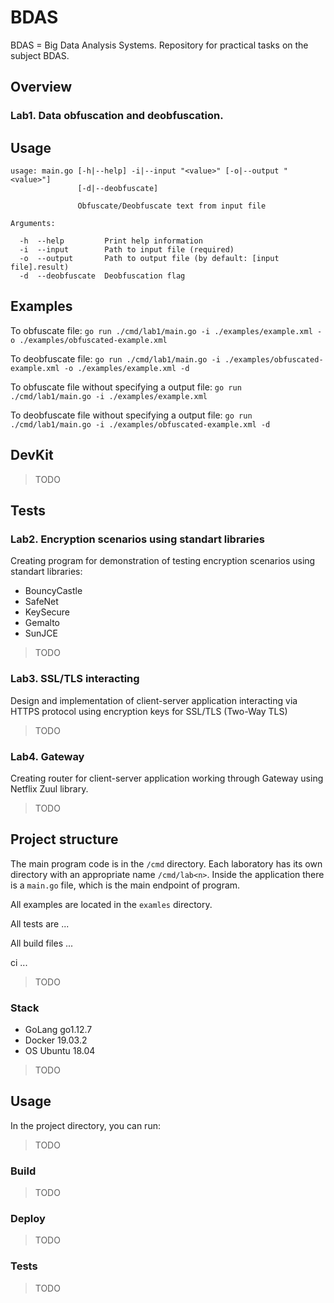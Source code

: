 # BDAS
BDAS = Big Data Analysis Systems. Repository for practical tasks on the subject BDAS.

## Overview

### Lab1. Data obfuscation and deobfuscation.

## Usage

```
usage: main.go [-h|--help] -i|--input "<value>" [-o|--output "<value>"]
               [-d|--deobfuscate]

               Obfuscate/Deobfuscate text from input file

Arguments:

  -h  --help         Print help information
  -i  --input        Path to input file (required)
  -o  --output       Path to output file (by default: [input file].result)
  -d  --deobfuscate  Deobfuscation flag
```

## Examples

To obfuscate file:
`go run ./cmd/lab1/main.go -i ./examples/example.xml -o ./examples/obfuscated-example.xml`

To deobfuscate file:
`go run ./cmd/lab1/main.go -i ./examples/obfuscated-example.xml -o ./examples/example.xml -d`

To obfuscate file without specifying a output file:
`go run ./cmd/lab1/main.go -i ./examples/example.xml`

To deobfuscate file without specifying a output file:
`go run ./cmd/lab1/main.go -i ./examples/obfuscated-example.xml -d`


## DevKit

> TODO

## Tests


### Lab2. Encryption scenarios using standart libraries

Creating program for demonstration of testing encryption scenarios using standart libraries: 

- BouncyCastle
- SafeNet
- KeySecure
- Gemalto
- SunJCE

> TODO

### Lab3. SSL/TLS interacting

Design and implementation of client-server application interacting via HTTPS protocol using encryption keys for SSL/TLS (Two-Way TLS)

> TODO

### Lab4. Gateway

Creating router for client-server application working through Gateway using Netflix Zuul library.

> TODO

## Project structure

The main program code is in the `/cmd` directory. Each laboratory has its own directory with an appropriate name `/cmd/lab<n>`. Inside the application there is a `main.go` file, which is the main endpoint of program.

All examples are located in the `examles` directory.

All tests are ...

All build files ...

ci ...

> TODO

### Stack

* GoLang go1.12.7
* Docker 19.03.2
* OS Ubuntu 18.04
> TODO

## Usage

In the project directory, you can run:

> TODO

### Build

> TODO

### Deploy

> TODO

### Tests

> TODO
